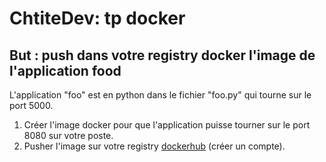 # ChtiteDev: tp docker

## But : push dans votre registry docker l'image de l'application food

L'application "foo" est en python dans le fichier "foo.py" qui tourne sur le port 5000.

1) Créer l'image docker pour que l'application puisse tourner sur le port 8080 sur votre poste.
2) Pusher l'image sur votre registry [dockerhub](https://hub.docker.com/) (créer un compte).
